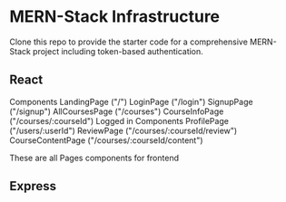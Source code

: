 # MERN-Stack Infrastructure

Clone this repo to provide the starter code for a comprehensive MERN-Stack project including token-based authentication.

## React

Components
LandingPage ("/")
LoginPage ("/login")
SignupPage ("/signup")
AllCoursesPage ("/courses")
CourseInfoPage ("/courses/:courseId")
Logged in Components
ProfilePage ("/users/:userId")
ReviewPage ("/courses/:courseId/review")
CourseContentPage ("/courses/:courseId/content")

<!-- CourseQuizPage ("/courses/:courseId/quiz") -->

These are all Pages components for frontend

## Express
